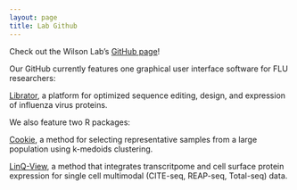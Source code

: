 ```yaml
---
layout: page
title: Lab Github
---
```


Check out the Wilson Lab’s [GitHub page](https://github.com/WilsonImmunologyLab)!

Our GitHub currently features one graphical user interface software for FLU researchers:

[Librator](https://wilsonimmunologylab.github.io/Librator/), a platform for optimized sequence editing, design, and expression of influenza virus proteins.

We also feature two R packages:

[Cookie](https://wilsonimmunologylab.github.io/Cookie/index.html), a method for selecting representative samples from a large population using k-medoids clustering.

[LinQ-View](https://wilsonimmunologylab.github.io/LinQView/), a method that integrates transcritpome and cell surface protein expression for single cell multimodal (CITE-seq, REAP-seq, Total-seq) data.

 